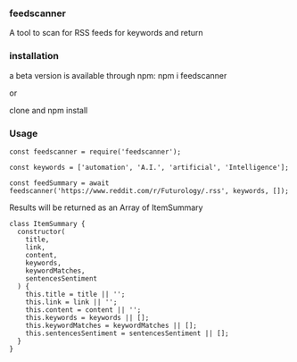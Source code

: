 ### feedscanner

A tool to scan for RSS feeds for keywords and return

### installation

a beta version is available through npm: npm i feedscanner

or

clone and npm install

### Usage

```
const feedscanner = require('feedscanner');

const keywords = ['automation', 'A.I.', 'artificial', 'Intelligence'];

const feedSummary = await feedscanner('https://www.reddit.com/r/Futurology/.rss', keywords, []);
```

Results will be returned as an Array of ItemSummary

```
class ItemSummary {
  constructor(
    title,
    link,
    content,
    keywords,
    keywordMatches,
    sentencesSentiment
  ) {
    this.title = title || '';
    this.link = link || '';
    this.content = content || '';
    this.keywords = keywords || [];
    this.keywordMatches = keywordMatches || [];
    this.sentencesSentiment = sentencesSentiment || [];
  }
}

```

